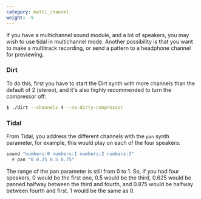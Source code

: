 ```yaml
---
category: multi_channel
weight: -9
---
```

If you have a multichannel sound module, and a lot of speakers, you may wish to use tidal in multichannel mode. Another possibility is that you want to make a multitrack recording, or send a pattern to a headphone channel for previewing.

### Dirt ###

To do this, first you have to start the Dirt synth with more channels than the default of 2 (stereo), and it's also highly recommended to turn the compressor off:

~~~bash
$ ./dirt --channels 4 --no-dirty-compressor
~~~

### Tidal ###

From Tidal, you address the different channels with the `pan` synth parameter, for example, this would play on each of the four speakers:

~~~haskell
sound "numbers:0 numbers:1 numbers:2 numbers:3"
  # pan "0 0.25 0.5 0.75"
~~~

The range of the pan parameter is still from 0 to 1. So, if you had four speakers, 0 would be the first one, 0.5 would be the third, 0.625 would be panned halfway between the third and fourth, and 0.875 would be halfway between fourth and first. 1 would be the same as 0.
